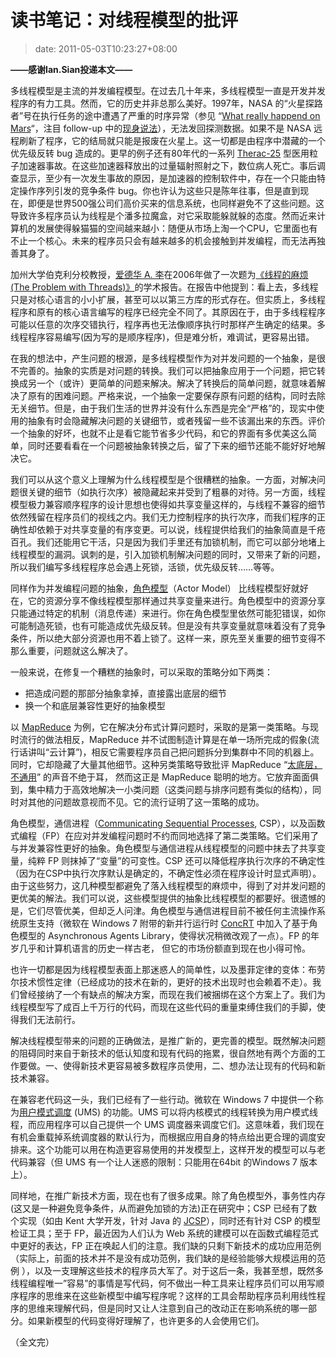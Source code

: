 # 读书笔记：对线程模型的批评
>date: 2011-05-03T10:23:27+08:00


**——感谢Ian.Sian投递本文——**


多线程模型是主流的并发编程模型。在过去几十年来，多线程模型一直是开发并发程序的有力工具。然而，它的历史并非总那么美好。1997年，NASA 的“火星探路者”号在执行任务的途中遭遇了严重的时序异常（参见 “[What really happend on Mars](http://research.microsoft.com/en-us/um/people/mbj/mars_pathfinder/mars_pathfinder.html)“，注目 follow-up 中的[现身说法](http://research.microsoft.com/en-us/um/people/mbj/mars_pathfinder/Authoritative_Account.html)），无法发回探测数据。如果不是 NASA 远程刷新了程序，它的结局就只能是报废在火星上。这一切都是由程序中潜藏的一个优先级反转 bug 造成的。更早的例子还有80年代的一系列 [Therac-25](https://en.wikipedia.org/wiki/Therac-25 "Therac-25") 型医用粒子加速器事故。在这些加速器释放出的过量辐射照射之下，数位病人死亡。事后调查显示，至少有一次发生事故的原因，是加速器的控制软件中，存在一个只能由特定操作序列引发的竞争条件 bug。你也许认为这些只是陈年往事，但是直到现在，即便是世界500强公司们高价买来的信息系统，也同样避免不了这些问题。这导致许多程序员认为线程是个潘多拉魔盒，对它采取能躲就躲的态度。然而近来计算机的发展使得躲猫猫的空间越来越小：随便从市场上淘一个CPU，它里面也有不止一个核心。未来的程序员只会有越来越多的机会接触到并发编程，而无法再独善其身了。


加州大学伯克利分校教授，[爱德华 A. 李](http://ptolemy.eecs.berkeley.edu/~eal/)在2006年做了一次题为[《线程的麻烦 (The Problem with Threads)》](http://www.eecs.berkeley.edu/Pubs/TechRpts/2006/EECS-2006-1.html)的学术报告。在报告中他提到：看上去，多线程只是对核心语言的小小扩展，甚至可以以第三方库的形式存在。但实质上，多线程程序和原有的核心语言编写的程序已经完全不同了。其原因在于，由于多线程程序可能以任意的次序交错执行，程序再也无法像顺序执行时那样产生确定的结果。多线程程序容易编写(因为写的是顺序程序)，但是难分析，难调试，更容易出错。


在我的想法中，产生问题的根源，是多线程模型作为对并发问题的一个抽象，是很不完善的。抽象的实质是对问题的转换。我们可以把抽象应用于一个问题，把它转换成另一个（或许）更简单的问题来解决。解决了转换后的简单问题，就意味着解决了原有的困难问题。严格来说，一个抽象一定要保存原有问题的结构，同时去除无关细节。但是，由于我们生活的世界并没有什么东西是完全“严格”的，现实中使用的抽象有时会隐藏解决问题的关键细节，或者残留一些不该漏出来的东西。评价一个抽象的好坏，也就不止是看它能节省多少代码，和它的界面有多优美这么简单，同时还要看看在一个问题被抽象转换之后，留了下来的细节还能不能好好地解决它。


我们可以从这个意义上理解为什么线程模型是个很糟糕的抽象。一方面，对解决问题很关键的细节（如执行次序）被隐藏起来并受到了粗暴的对待。另一方面，线程模型极力兼容顺序程序的设计思想也使得如共享变量这样的，与线程不兼容的细节依然残留在程序员们的视线之内。我们无力控制程序的执行次序，而我们程序的正确性却依赖于对共享变量的有序变更。可以说，线程提供给我们的抽象简直是千疮百孔。我们还能用它干活，只是因为我们手里还有加锁机制，而它可以部分地堵上线程模型的漏洞。讽刺的是，引入加锁机制解决问题的同时，又带来了新的问题，所以我们编写多线程程序总会遇上死锁，活锁，优先级反转……等等。


同样作为并发编程问题的抽象，[角色模型](http://c2.com/cgi/wiki?ActorsModel)（Actor Model） 比线程模型好就好在，它的资源分享不像线程模型那样通过共享变量来进行。角色模型中的资源分享只能通过特定的机制（消息传递）来进行。你在角色模型里依然可能犯错误，如你可能制造死锁，也有可能造成优先级反转。但是没有共享变量就意味着没有了竞争条件，所以绝大部分资源也用不着上锁了。这样一来，原先至关重要的细节变得不那么重要，问题就这么解决了。


一般来说，在修复一个糟糕的抽象时，可以采取的策略分如下两类：


* 把造成问题的那部分抽象拿掉，直接露出底层的细节
* 换一个和底层兼容性更好的抽象模型


以 [MapReduce](https://en.wikipedia.org/wiki/MapReduce) 为例，它在解决分布式计算问题时，采取的是第一类策略。与现时流行的做法相反，MapReduce 并不试图制造计算是在单一场所完成的假象(流行话讲叫“云计算”)，相反它需要程序员自己把问题拆分到集群中不同的机器上。同时，它却隐藏了大量其他细节。这种另类策略导致批评 MapReduce “[太底层，不通用](http://databasecolumn.vertica.com/database-innovation/mapreduce-a-major-step-backwards/)” 的声音不绝于耳， 然而这正是 MapReduce 聪明的地方。它放弃面面俱到，集中精力于高效地解决一小类问题（这类问题与排序问题有类似的结构），同时对其他的问题故意视而不见。它的流行证明了这一策略的成功。


角色模型，通信进程（[Communicating Sequential Processes](https://en.wikipedia.org/wiki/Communicating_sequential_processes), CSP），以及函数式编程（FP）在应对并发编程问题时不约而同地选择了第二类策略。它们采用了与并发兼容性更好的抽象。角色模型与通信进程从线程模型的问题中抹去了共享变量，纯粹 FP 则抹掉了“变量”的可变性。CSP 还可以降低程序执行次序的不确定性（因为在CSP中执行次序默认是确定的，不确定性必须在程序设计时显式声明）。由于这些努力，这几种模型都避免了落入线程模型的麻烦中，得到了对并发问题的更优美的解法。我们可以说，这些模型提供的抽象比线程模型的都要好。很遗憾的是，它们尽管优美，但却乏人问津。角色模型与通信进程目前不被任何主流操作系统原生支持（微软在 Windows 7 附带的新并行运行时 [ConcRT](http://msdn.microsoft.com/en-us/library/dd504870.aspx) 中加入了基于角色模型的 Asynchronous Agents Library，使得状况稍微改观了一点）。FP 的年岁几乎和计算机语言的历史一样古老， 但它的市场份额直到现在也小得可怜。


也许一切都是因为线程模型表面上那迷惑人的简单性，以及墨菲定律的变体：布劳尔技术惯性定律（已经成功的技术在新的，更好的技术出现时也会赖着不走）。我们曾经接纳了一个有缺点的解决方案，而现在我们被捆绑在这个方案上了。我们为线程模型写了成百上千万行的代码，而现在这些代码的重量束缚住我们的手脚，使得我们无法前行。


解决线程模型带来的问题的正确做法，是推广新的，更完善的模型。既然解决问题的阻碍同时来自于新技术的低认知度和现有代码的拖累，很自然地有两个方面的工作要做。一、使得新技术更容易被多数程序员使用，二、想办法让现有的代码和新技术兼容。


在兼容老代码这一头，我们已经有了一些行动。微软在 Windows 7 中提供一个称为[用户模式调度](http://msdn.microsoft.com/en-us/library/dd627187%28v=vs.85%29.aspx) (UMS) 的功能。UMS 可以将内核模式的线程转换为用户模式线程，而应用程序可以自己提供一个 UMS 调度器来调度它们。这意味着，我们现在有机会重载掉系统调度器的默认行为，而根据应用自身的特点给出更合理的调度安排来。这个功能可以用在构造更容易使用的并发模型上，这样开发的模型可以与老代码兼容（但 UMS 有一个让人迷惑的限制：只能用在64bit 的Windows 7 版本上）。


同样地，在推广新技术方面，现在也有了很多成果。除了角色模型外，事务性内存(这又是一种避免竞争条件，从而避免加锁的方法)正在研究中；CSP 已经有了数个实现（如由 Kent 大学开发，针对 Java 的 [JCSP](http://www.cs.kent.ac.uk/projects/ofa/jcsp/)），同时还有针对 CSP 的模型检证工具；至于 FP，最近因为人们认为 Web 系统的建模可以在函数式编程范式中更好的表达，FP 正在唤起人们的注意。我们缺的只剩下新技术的成功应用范例（实际上，前面的技术并不是没有成功范例，我们缺的是经验能够大规模运用的范例 ），以及一支理解这些技术的程序员大军了。对于这后一条，我甚至想，既然多线程编程唯一”容易”的事情是写代码，何不做出一种工具来让程序员们可以用写顺序程序的思维来在这些新模型中编写程序呢？这样的工具会帮助程序员利用线性程序的思维来理解代码，但是同时又让人注意到自己的改动正在影响系统的哪一部分。如果新模型的代码变得好理解了，也许更多的人会使用它们。


（全文完）


